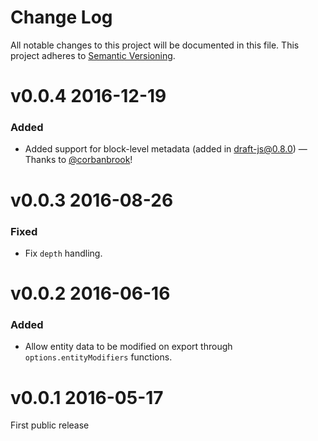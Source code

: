 # Change Log

All notable changes to this project will be documented in this file.
This project adheres to [Semantic Versioning](http://semver.org/).

# v0.0.4 2016-12-19

### Added

* Added support for block-level metadata (added in draft-js@0.8.0) — Thanks to [@corbanbrook](https://github.com/icelab/draft-js-ast-exporter/pull/5)!

# v0.0.3 2016-08-26

### Fixed

* Fix `depth` handling.

# v0.0.2 2016-06-16

### Added

* Allow entity data to be modified on export through `options.entityModifiers` functions.

# v0.0.1 2016-05-17

First public release
